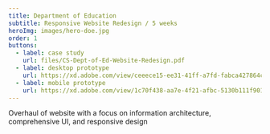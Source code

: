 ```yaml
---
title: Department of Education
subtitle: Responsive Website Redesign / 5 weeks
heroImg: images/hero-doe.jpg
order: 1
buttons:
  - label: case study
    url: files/CS-Dept-of-Ed-Website-Redesign.pdf
  - label: desktop prototype
    url: https://xd.adobe.com/view/ceeece15-ee31-41ff-a7fd-fabca427864c-9bbd/
  - label: mobile prototype
    url: https://xd.adobe.com/view/1c70f438-aa7e-4f21-afbc-5130b111f901-4923/
---
```


Overhaul of website with a focus on information architecture, comprehensive UI, and responsive design